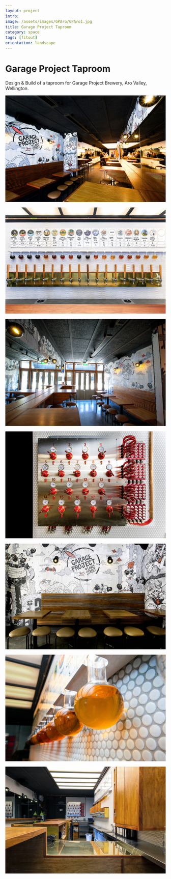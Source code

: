 ```yaml
---
layout: project
intro: 
image: /assets/images/GPAro/GPAro1.jpg
title: Garage Project Taproom
category: space
tags: [fitout]
orientation: landscape
---
```


# Garage Project Taproom

Design & Build of a taproom for Garage Project Brewery, Aro Valley, Wellington. 

![](/assets/images/GPAro/GPAro3.jpg)

![](/assets/images/GPAro/GPAro7.jpg)

![](/assets/images/GPAro/GPAro2.jpg)

![](/assets/images/GPAro/GPAro6.jpg)

![](/assets/images/GPAro/GPAro1.jpg)

![](/assets/images/GPAro/GPAro4.jpg)

![](/assets/images/GPAro/GPAro5.jpg)



